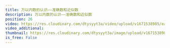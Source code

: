 ```yaml
---
title: 万以内数的认识——准确数和近似数
description: 万以内数的认识——准确数和近似数
position: 26
video: https://res.cloudinary.com/dtysyyt3a/video/upload/v1671538985/easymath/2年级下/07单元万以内数的认识/hqdiqu77robpxfksaybo.mp4
video_additional: 
thumbnail: https://res.cloudinary.com/dtysyyt3a/image/upload/v1671538987/easymath/2年级下/07单元万以内数的认识/rnpsrzaipke6jkqzpdfc.png
is_free: False
---
```

